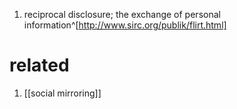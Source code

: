 1. reciprocal disclosure; the exchange of personal information^[http://www.sirc.org/publik/flirt.html]

# related
1. [[social mirroring]]